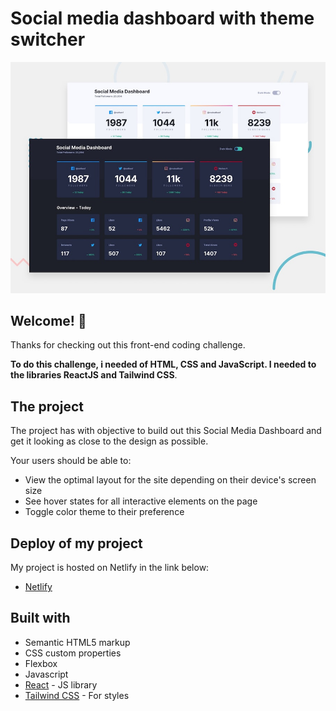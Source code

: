 # Social media dashboard with theme switcher

![Design preview for the Social media dashboard with theme switcher coding challenge](./design/desktop-preview.jpg)

## Welcome! 👋

Thanks for checking out this front-end coding challenge.

**To do this challenge, i needed of HTML, CSS and JavaScript. I needed to the libraries ReactJS and Tailwind CSS**.

## The project

The project has with objective to build out this Social Media Dashboard and get it looking as close to the design as possible.

Your users should be able to:

- View the optimal layout for the site depending on their device's screen size
- See hover states for all interactive elements on the page
- Toggle color theme to their preference

## Deploy of my project

My project is hosted on Netlify in the link below:

- [Netlify](https://www.netlify.com/)

## Built with

- Semantic HTML5 markup
- CSS custom properties
- Flexbox
- Javascript
- [React](https://reactjs.org/) - JS library
- [Tailwind CSS](https://tailwindcss.com/) - For styles
